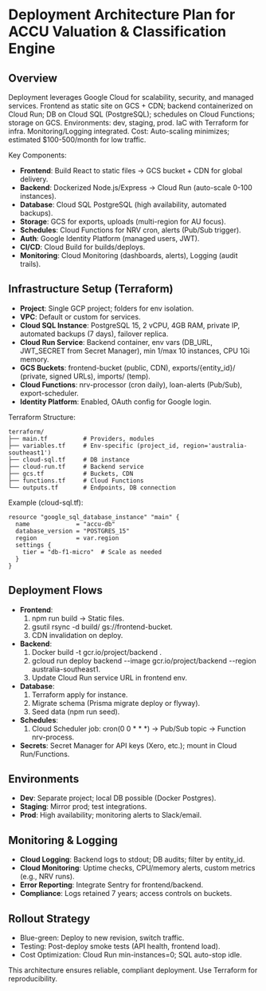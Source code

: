 # Deployment Architecture Plan for ACCU Valuation & Classification Engine

## Overview
Deployment leverages Google Cloud for scalability, security, and managed services. Frontend as static site on GCS + CDN; backend containerized on Cloud Run; DB on Cloud SQL (PostgreSQL); schedules on Cloud Functions; storage on GCS. Environments: dev, staging, prod. IaC with Terraform for infra. Monitoring/Logging integrated. Cost: Auto-scaling minimizes; estimated $100-500/month for low traffic.

Key Components:
- **Frontend**: Build React to static files → GCS bucket + CDN for global delivery.
- **Backend**: Dockerized Node.js/Express → Cloud Run (auto-scale 0-100 instances).
- **Database**: Cloud SQL PostgreSQL (high availability, automated backups).
- **Storage**: GCS for exports, uploads (multi-region for AU focus).
- **Schedules**: Cloud Functions for NRV cron, alerts (Pub/Sub trigger).
- **Auth**: Google Identity Platform (managed users, JWT).
- **CI/CD**: Cloud Build for builds/deploys.
- **Monitoring**: Cloud Monitoring (dashboards, alerts), Logging (audit trails).

## Infrastructure Setup (Terraform)
- **Project**: Single GCP project; folders for env isolation.
- **VPC**: Default or custom for services.
- **Cloud SQL Instance**: PostgreSQL 15, 2 vCPU, 4GB RAM, private IP, automated backups (7 days), failover replica.
- **Cloud Run Service**: Backend container, env vars (DB_URL, JWT_SECRET from Secret Manager), min 1/max 10 instances, CPU 1Gi memory.
- **GCS Buckets**: frontend-bucket (public, CDN), exports/{entity_id}/ (private, signed URLs), imports/ (temp).
- **Cloud Functions**: nrv-processor (cron daily), loan-alerts (Pub/Sub), export-scheduler.
- **Identity Platform**: Enabled, OAuth config for Google login.

Terraform Structure:
```
terraform/
├── main.tf          # Providers, modules
├── variables.tf     # Env-specific (project_id, region='australia-southeast1')
├── cloud-sql.tf     # DB instance
├── cloud-run.tf     # Backend service
├── gcs.tf           # Buckets, CDN
├── functions.tf     # Cloud Functions
└── outputs.tf       # Endpoints, DB connection
```

Example (cloud-sql.tf):
```hcl
resource "google_sql_database_instance" "main" {
  name             = "accu-db"
  database_version = "POSTGRES_15"
  region           = var.region
  settings {
    tier = "db-f1-micro"  # Scale as needed
  }
}
```

## Deployment Flows
- **Frontend**:
  1. npm run build → Static files.
  2. gsutil rsync -d build/ gs://frontend-bucket.
  3. CDN invalidation on deploy.
- **Backend**:
  1. Docker build -t gcr.io/project/backend .
  2. gcloud run deploy backend --image gcr.io/project/backend --region australia-southeast1.
  3. Update Cloud Run service URL in frontend env.
- **Database**:
  1. Terraform apply for instance.
  2. Migrate schema (Prisma migrate deploy or flyway).
  3. Seed data (npm run seed).
- **Schedules**:
  1. Cloud Scheduler job: cron(0 0 * * *) → Pub/Sub topic → Function nrv-process.
- **Secrets**: Secret Manager for API keys (Xero, etc.); mount in Cloud Run/Functions.

## Environments
- **Dev**: Separate project; local DB possible (Docker Postgres).
- **Staging**: Mirror prod; test integrations.
- **Prod**: High availability; monitoring alerts to Slack/email.

## Monitoring & Logging
- **Cloud Logging**: Backend logs to stdout; DB audits; filter by entity_id.
- **Cloud Monitoring**: Uptime checks, CPU/memory alerts, custom metrics (e.g., NRV runs).
- **Error Reporting**: Integrate Sentry for frontend/backend.
- **Compliance**: Logs retained 7 years; access controls on buckets.

## Rollout Strategy
- Blue-green: Deploy to new revision, switch traffic.
- Testing: Post-deploy smoke tests (API health, frontend load).
- Cost Optimization: Cloud Run min-instances=0; SQL auto-stop idle.

This architecture ensures reliable, compliant deployment. Use Terraform for reproducibility.